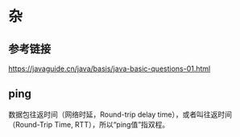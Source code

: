 # 杂

## 参考链接

https://javaguide.cn/java/basis/java-basic-questions-01.html



## ping

数据包往返时间（网络时延，Round-trip delay time），或者叫往返时间（Round-Trip Time, RTT），所以“ping值”指双程。



